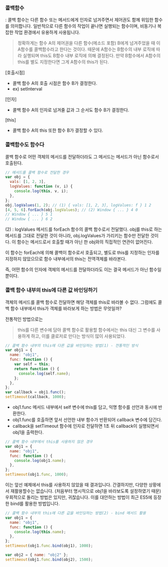 ### 콜백함수

: 콜백 함수는 다른 함수 또는 메서드에게 인자로 넘겨주면서 제어권도 함께 위임한 함수를 의미합니다. 일반적으로 다른 함수의 작업이 끝나면 실행되는 함수이며, 비동기나 복잡한 작업 환경에서 유용하게 사용됩니다.

> 정확하게는 함수 A의 제어권을 다른 함수(메소드 포함) B에게 넘겨주었을 때 이 A함수를 콜백함수라고 한다는 것이다. 때문에 A함수는 B함수의 내부 로직에 따라 실행되며 this도 B함수 내부 로직에 의해 결정된다. 만약 B함수에서 A함수의 this를 별도 지정한다면 그게 A함수의 this가 된다.

[호출시점]

- 콜백 함수 A의 호출 시점은 함수 B가 결정한다.
- ex) setInterval

[인자]

- 콜백 함수 A의 인자로 넘겨줄 값과 그 순서도 함수 B가 결정한다.

[this]

- 콜백 함수 A의 this 또한 함수 B가 결정할 수 있다.

### 콜백함수도 함수다

콜백 함수로 어떤 객체의 메서드를 전달하더라도 그 메서드는 메서드가 아닌 함수로서 호출된다.

```javascript
// 메서드를 콜백 함수로 전달한 경우
var obj = {
  vals: [1, 2, 3],
  logValues: function (v, i) {
    console.log(this, v, i);
  },
};
obj.logValues(1, 2); // (1) { vals: [1, 2, 3], logValues: f } 1 2
[4, 5, 6].forEach(obj.logValues); // (2) Window { ... } 4 0
// Window { ... } 5 1
// Window { ... } 6 2
```

(2) : logValues 메서드를 forEach 함수의 콜백 함수로서 전달했다. obj를 this로 하는 메서드를 그대로 전달한 것이 아니라, obj.logValues가 가리키는 함수만 전달한 것이다. 이 함수는 메서드로서 호출할 때가 아닌 한 obj와의 직접적인 연관이 없어진다.

이 함수는 forEach에 의해 콜백이 함수로서 호출되고, 별도로 this를 지정하는 인자를 지정하지 않았으므로 함수 내부에서의 this는 전역객체를 바라본다.

즉, 어떤 함수의 인자에 객체의 메서드를 전달하더라도 이는 결국 메서드가 아닌 함수일 뿐이다.

### 콜백 함수 내부의 this에 다른 값 바인딩하기

객체의 메서드를 콜백 함수로 전달하면 해당 객체를 this로 바라볼 수 없다. 그럼에도 콜백 함수 내부에서 this가 객체를 바라보게 하는 방법은 무엇일까?

전통적인 방법으로는

> this를 다른 변수에 담아 콜백 함수로 활용할 함수에서는 this 대신 그 변수를 사용하게 하고, 이를 클로저로 만다는 방식이 많이 사용되었다.

```javascript
// 콜백 함수 내부의 this에 다른 값을 바인딩하는 방법(1) - 전통적인 방식
var obj1 = {
  name: "obj1",
  func: function () {
    var self = this;
    return function () {
      console.log(self.name);
    };
  },
};
var callback = obj1.func();
setTimeout(callback, 1000);
```

- obj1.func 메서드 내부에서 self 변수에 this를 담고, 익명 함수를 선언과 동시에 반환한다.
- obj1.func를 호출하면 앞서 선언한 내부 함수가 반환되어 callback 변수에 담긴다.
- callback을 setTimeout 함수에 인자로 전달하면 1초 뒤 callback이 실행되면서 obj1을 출력한다.

```javascript
// 콜백 함수 내부에서 this를 사용하지 않은 경우
var obj1 = {
  name: "obj1",
  func: function () {
    console.log(obj1.name);
  },
};
setTimeout(obj1.func, 1000);
```

이는 앞선 예제에서 this를 사용하지 않았을 때 결과입니다.
간결하지만, 다양한 상황에서 재활용할수는 없습니다. (처음부터 명시적으로 obj1을 바라보도록 설정하였기 때문)
우회적으로 돌리는 방법은 있지만, 귀찮습니다. 이를 대안하는 방법이 최근 ES5에 등장한 bind를 활용한 방법입니다.

```javascript
// 콜백 함수 내부의 this에 다른 값을 바인딩하는 방법(2) - bind 메서드 활용
var obj1 = {
  name: "obj1",
  func: function () {
    console.log(this.name);
  },
};
setTimeout(obj1.func.bind(obj1), 1000);

var obj2 = { name: "obj2" };
setTimeout(obj1.func.bind(obj2), 1500);
```
